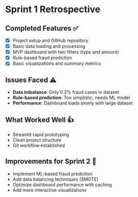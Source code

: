 # Sprint 1 Retrospective

## Completed Features ✅
- [x] Project setup and GitHub repository
- [x] Basic data loading and processing
- [x] MVP dashboard with two filters (type and amount)
- [x] Rule-based fraud prediction
- [x] Basic visualizations and summary metrics

## Issues Faced ⚠️
- **Data imbalance**: Only 0.2% fraud cases in dataset
- **Rule-based prediction**: Too simplistic, needs ML model
- **Performance**: Dashboard loads slowly with large dataset

## What Worked Well 👍
- Streamlit rapid prototyping
- Clean project structure
- Git workflow established

## Improvements for Sprint 2 🎯
- Implement ML-based fraud prediction
- Add data balancing techniques (SMOTE)
- Optimize dashboard performance with caching
- Add more interactive visualizations